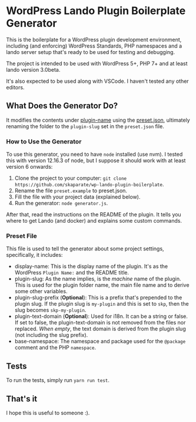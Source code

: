 # WordPress Lando Plugin Boilerplate Generator 

This is the boilerplate for a WordPress plugin development environment, including (and enforcing) WordPress Standards, PHP namespaces and a lando server setup that's ready to be used for testing and debugging.

The project is intended to be used with WordPress 5+, PHP 7+ and at least lando version 3.0beta.

It's also expected to be used along with VSCode. I haven't tested any other editors.

## What Does the Generator Do?

It modifies the contents under [plugin-name](/plugin-name) using the [preset.json](/preset.example), ultimately renaming the folder to the `plugin-slug` set in the `preset.json` file.

### How to Use the Generator

To use this generator, you need to have `node` installed (use nvm). I tested this with version 12.16.3 of node, but I suppose it should work with at least version 6 onwards:

1. Clone the project to your computer: `git clone https://github.com/skaparate/wp-lando-plugin-boilerplate`.
2. Rename the file `preset.example` to preset.json.
3. Fill the file with your project data (explained below).
4. Run the generator: `node generator.js`.

After that, read the instructions on the README of the plugin. It tells you where to get Lando (and docker) and explains some custom commands.

### Preset File

This file is used to tell the generator about some project settings, specifically, it includes:

* display-name: This is the display name of the plugin. It's as the WordPress `Plugin Name:` and the README title.
* plugin-slug: As the name implies, is the *machine* name of the plugin. This is used for the plugin folder name, the main file name and to derive some other variables.
* plugin-slug-prefix (**Optional**): This is a prefix that's prepended to the plugin slug. If the plugin slug is `my-plugin` and this is set to `skp`, then the slug becomes `skp-my-plugin`.
* plugin-text-domain (**Optional**): Used for i18n. It can be a string or false. If set to false, the plugin-text-domain is not removed from the files nor replaced. *When empty*, the text domain is derived from the plugin slug (not including the slug prefix).
* base-namespace: The namespace and package used for the `@package` comment and the PHP `namespace`.

## Tests

To run the tests, simply run `yarn run test`.

## That's it

I hope this is useful to someone :).
